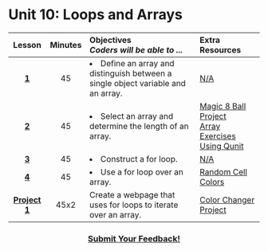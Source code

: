 # Unit 10: Loops and Arrays





|Lesson|Minutes|Objectives <br> *Coders will be able to ...*|Extra Resources|
|:-------:|:-------:|:-------|:-------|
|[**1**](https://docs.google.com/presentation/d/1x7xfjr5Q0f7Gd_E00EP-zfql9rZjaeP8XfAUed_FafM/edit#slide=id.g1f74e5bb6d_0_0)|45| <li> Define an array and distinguish between a single object variable and an array.</li> |[N/A]()|
|[**2**](https://drive.google.com/open?id=1X5LZCLls6Hm-uBitH-3cXprdr_44WnP8zPo1S7T8YXA)|45|<li> Select an array and determine the length of an array.</li>|[Magic 8 Ball Project](https://drive.google.com/open?id=1JveoGg_qnK-4ikf9flg8As1irBhIqTtF_0vKj-IP4ns)<br>[Array Exercises Using Qunit](https://popcode.org/?gist=113ed5522ad673d8db82b046c4bc7b52)|
|[**3**](https://docs.google.com/presentation/d/1F_FT_cLAoWmJItY7Q4uFgd7HLWs9gMq7Fmj42fpfbHg/edit#slide=id.g1d0118cf2a_0_406)|45|<li> Construct a for loop.</li>|[N/A]()|
|[**4**](https://docs.google.com/presentation/d/1x8PpDn9_KShDnO2NB_JMko5zN7G0w3wf1TYBA1EWalY/edit#slide=id.g1d0118cf2a_0_406)|45|<li> Use a for loop over an array.</li> |[Random Cell Colors](https://popcode.org/?snapshot=958ca87a-7726-4316-b0f7-178e8fff08f9)|
|[**Project 1**](https://docs.google.com/presentation/d/1xSVrRVEh3eX1q7c29e7i-1VFPbOZPtWuKV3sTwnmFNM/edit#slide=id.g1d0118cf2a_0_406)|45x2|Create a webpage that uses for loops to iterate over an array.|[Color Changer Project](https://gist.github.com/Bijesse/2bd1a0e863835921e4baedd2ab4ff8ee)|


<h3 align="center"><a href="https://docs.google.com/forms/d/e/1FAIpQLSfx0wkLyw_jSOhWR2yY8GTR8TV2NXYZc40us7aPHnl9bO6WAQ/viewform">Submit Your Feedback!</a></h3>
